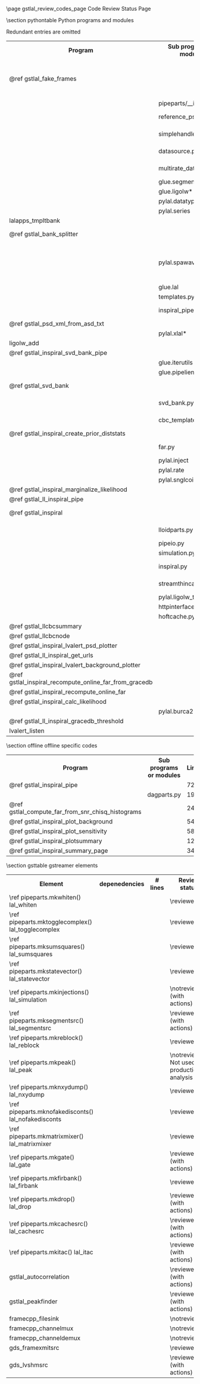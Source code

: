 \page gstlal_review_codes_page Code Review Status Page

\section pythontable Python programs and modules

Redundant entries are omitted

<table>
<tr><th> Program						</th><th> Sub programs or modules	</th><th> Lines	</th><th> Review status	</th><th> Stability </th></tr>
<tr><td> @ref gstlal_fake_frames				</td><td>				</td><td> 360	</td><td> \notreviewed: But not used for production analysis	</td><td> \stable </td></tr>
<tr><td>							</td><td> pipeparts/__init__.py		</td><td> 965	</td><td> \notreviewed	</td><td> \stable </td></tr>
<tr><td>							</td><td> reference_psd.py		</td><td> 648	</td><td> \reviewed with actions	</td><td> \stable </td></tr>
<tr><td>							</td><td> simplehandler.py		</td><td> 143	</td><td> \reviewed with actions	</td><td> \stable </td></tr>
<tr><td>							</td><td> datasource.py			</td><td> 749	</td><td> \reviewed with actions	</td><td> \stable </td></tr>
<tr><td>							</td><td> multirate_datasource.py	</td><td> 291	</td><td> \reviewed with actions	</td><td> \stable </td></tr>
<tr><td>							</td><td> glue.segments			</td><td> NA	</td><td> \reviewed	</td><td> \stable </td></tr>
<tr><td>							</td><td> glue.ligolw*			</td><td> NA	</td><td> \reviewed	</td><td> \stable </td></tr>
<tr><td>							</td><td> pylal.datatypes		</td><td> ?	</td><td> ?		</td><td> \stable </td></tr>
<tr><td>							</td><td> pylal.series			</td><td> ?	</td><td> ?		</td><td> \stable </td></tr>
<tr><td> lalapps_tmpltbank					</td><td>                               </td><td> NA	</td><td> \reviewed	</td><td> \stable </td></tr>
<tr><td> @ref gstlal_bank_splitter				</td><td>                               </td><td> 187	</td><td> \reviewed with actions	</td><td> \stable </td></tr>
<tr><td>							</td><td> pylal.spawaveform		</td><td> 1244	</td><td> \notreviewed: only gsl SVD used, rest switched to LAL swig </td><td> \stable </td></tr>
<tr><td>							</td><td> glue.lal			</td><td> NA	</td><td> \reviewed	</td><td> \stable </td></tr>
<tr><td>							</td><td> templates.py			</td><td> 299	</td><td> \reviewed	</td><td> \stable </td></tr>
<tr><td>							</td><td> inspiral_pipe.py		</td><td> 279	</td><td> \reviewed with actions	</td><td> \stable </td></tr>
<tr><td> @ref gstlal_psd_xml_from_asd_txt			</td><td>                               </td><td> 81	</td><td> \reviewed	</td><td> \stable </td></tr>
<tr><td>							</td><td> pylal.xlal*			</td><td> ?	</td><td> ?		</td><td> \stable </td></tr>
<tr><td> ligolw_add						</td><td>                               </td><td> NA	</td><td> \reviewed	</td><td> \stable </td></tr>
<tr><td> @ref gstlal_inspiral_svd_bank_pipe			</td><td>                               </td><td> 201	</td><td> \reviewed	</td><td> \stable </td></tr>
<tr><td>							</td><td> glue.iterutils                </td><td> NA	</td><td> \reviewed	</td><td> \stable </td></tr>
<tr><td>							</td><td> glue.pipeliene                </td><td> NA	</td><td> \reviewed	</td><td> \stable </td></tr>
<tr><td> @ref gstlal_svd_bank					</td><td>                               </td><td> 164	</td><td> \reviewed with actions	</td><td> \stable </td></tr>
<tr><td>							</td><td> svd_bank.py			</td><td> 363	</td><td> \reviewed with actions	</td><td> \stable </td></tr>
<tr><td>							</td><td> cbc_template_fir.py		</td><td> 443	</td><td> \reviewed with actions</td><td> \stable </td></tr>
<tr><td> @ref gstlal_inspiral_create_prior_diststats		</td><td>                               </td><td> 125	</td><td> \notreviewed	</td><td> \stable </td></tr>
<tr><td>							</td><td> far.py			</td><td> 1714	</td><td> \reviewed with actions	</td><td> \stable </td></tr>
<tr><td>							</td><td> pylal.inject			</td><td> NA	</td><td> \reviewed	</td><td> \stable </td></tr>
<tr><td>							</td><td> pylal.rate			</td><td> NA	</td><td> \reviewed	</td><td> \stable </td></tr>
<tr><td>							</td><td> pylal.snglcoinc		</td><td> ?	</td><td> ?		</td><td> \stable </td></tr>
<tr><td> @ref gstlal_inspiral_marginalize_likelihood		</td><td>                               </td><td> 167	</td><td> \reviewed	</td><td> \stable </td></tr>
<tr><td> @ref gstlal_ll_inspiral_pipe				</td><td>                               </td><td> -	</td><td> \notreviewed	</td><td> \moddev </td></tr>
<tr><td> @ref gstlal_inspiral					</td><td>                               </td><td> 707	</td><td> \reviewed with actions	</td><td> \stable </td></tr>
<tr><td>							</td><td> lloidparts.py			</td><td> 826	</td><td> \reviewed with actions	</td><td> \stable </td></tr>
<tr><td>							</td><td> pipeio.py			</td><td> 239	</td><td> \notreviewed	</td><td> \stable </td></tr>
<tr><td>							</td><td> simulation.py			</td><td> 72	</td><td> \reviewed	</td><td> \stable </td></tr>
<tr><td>							</td><td> inspiral.py			</td><td> 949	</td><td> \reviewed with actions	</td><td> \stable </td></tr>
<tr><td>							</td><td> streamthinca.py		</td><td> 387	</td><td> \reviewed with actions	</td><td> \stable </td></tr>
<tr><td>							</td><td> pylal.ligolw_thinca		</td><td> ?	</td><td> ?		</td><td> \stable </td></tr>
<tr><td>							</td><td> httpinterface.py		</td><td> 110	</td><td> \notreviewed	</td><td> \stable </td></tr>
<tr><td>							</td><td> hoftcache.py			</td><td> 110	</td><td> \notreviewed	</td><td> \stable </td></tr>
<tr><td> @ref gstlal_llcbcsummary				</td><td>                               </td><td> 450	</td><td> \notreviewed	</td><td> \stable </td></tr>
<tr><td> @ref gstlal_llcbcnode					</td><td>                               </td><td> 318	</td><td> \notreviewed	</td><td> \stable </td></tr>
<tr><td> @ref gstlal_inspiral_lvalert_psd_plotter		</td><td>                               </td><td> 240	</td><td> \notreviewed	</td><td> \stable </td></tr>
<tr><td> @ref gstlal_ll_inspiral_get_urls			</td><td>                               </td><td> 30	</td><td> \reviewed	</td><td> \stable </td></tr>
<tr><td> @ref gstlal_inspiral_lvalert_background_plotter	</td><td>                               </td><td> 177	</td><td> \notreviewed	</td><td> \stable </td></tr>
<tr><td> @ref gstlal_inspiral_recompute_online_far_from_gracedb	</td><td>                    </td><td> 18	</td><td> \notreviewed	</td><td> \hidev </td></tr>
<tr><td> @ref gstlal_inspiral_recompute_online_far		</td><td>                    		</td><td> 92	</td><td> \notreviewed	</td><td> \hidev </td></tr>
<tr><td> @ref gstlal_inspiral_calc_likelihood			</td><td>                    		</td><td> 409	</td><td> \notreviewed	</td><td> \stable </td></tr>
<tr><td>							</td><td> pylal.burca2			</td><td> ?	</td><td> ?		</td><td> \stable </td></tr>
<tr><td> @ref gstlal_ll_inspiral_gracedb_threshold		</td><td>                               </td><td> 106	</td><td> \notreviewed	</td><td> \stable </td></tr>
<tr><td> lvalert_listen						</td><td>                               </td><td> ?	</td><td> ?		</td><td> \stable </td></tr>
</table>

\section offline offline specific codes

<table>
<tr><th> Program						</th><th> Sub programs or modules       </th><th> Lines </th><th> Review status </th><th> Stability </th></tr>
<tr><td> @ref gstlal_inspiral_pipe				</td><td>                               </td><td> 729   </td><td> \notreviewed  </td><td> \stable </td></tr>
<tr><td>							</td><td> dagparts.py                   </td><td> 196   </td><td> \notreviewed  </td><td> \stable </td></tr>
<tr><td> @ref gstlal_compute_far_from_snr_chisq_histograms	</td><td>                         </td><td> 249   </td><td> \notreviewed  </td><td> \stable </td></tr>
<tr><td> @ref gstlal_inspiral_plot_background			</td><td>                               </td><td> 541   </td><td> \notreviewed  </td><td> \stable </td></tr>
<tr><td> @ref gstlal_inspiral_plot_sensitivity			</td><td>                               </td><td> 587   </td><td> \notreviewed  </td><td> \stable </td></tr>
<tr><td> @ref gstlal_inspiral_plotsummary			</td><td>                               </td><td> 1244  </td><td> \notreviewed  </td><td> \stable </td></tr>
<tr><td> @ref gstlal_inspiral_summary_page			</td><td>                               </td><td> 344   </td><td> \notreviewed  </td><td> \stable </td></tr>
</table>

\section gsttable gstreamer elements

<table>
<tr><th> Element					</th><th> depenedencies		</th><th> # lines </th><th> Review status	</th><th> Stability	</th></tr>
<tr><td> \ref pipeparts.mkwhiten() lal_whiten		</td><td>			</td><td> 	  </td><td> \reviewed		</td><td> \stable	</td></tr>
<tr><td> \ref pipeparts.mktogglecomplex() lal_togglecomplex</td><td>			</td><td> 	  </td><td> \reviewed		</td><td> \stable	</td></tr>
<tr><td> \ref pipeparts.mksumsquares() lal_sumsquares	</td><td>			</td><td> 	  </td><td> \reviewed		</td><td> \stable	</td></tr>
<tr><td> \ref pipeparts.mkstatevector() lal_statevector	</td><td>			</td><td> 	  </td><td> \reviewed 		</td><td> \stable	</td></tr>
<tr><td> \ref pipeparts.mkinjections() lal_simulation 	</td><td>			</td><td> 	  </td><td> \notreviewed (with actions)	</td><td> \stable	</td></tr>
<tr><td> \ref pipeparts.mksegmentsrc() lal_segmentsrc 	</td><td>			</td><td> 	  </td><td> \reviewed (with actions)</td><td> \stable	</td></tr>
<tr><td> \ref pipeparts.mkreblock() lal_reblock 	</td><td>			</td><td> 	  </td><td> \reviewed		</td><td> \stable	</td></tr>
<tr><td> \ref pipeparts.mkpeak() lal_peak		</td><td>			</td><td> 	  </td><td> \notreviewed: Not used for production analysis	</td><td> \stable	</td></tr>
<tr><td> \ref pipeparts.mknxydump() lal_nxydump		</td><td>			</td><td> 	  </td><td> \reviewed		</td><td> \stable	</td></tr>
<tr><td> \ref pipeparts.mknofakedisconts() lal_nofakedisconts</td><td>			</td><td> 	  </td><td> \reviewed		</td><td> \stable 	</td></tr>
<tr><td> \ref pipeparts.mkmatrixmixer() lal_matrixmixer	</td><td>			</td><td> 	  </td><td> \reviewed		</td><td> \stable	</td></tr>
<tr><td> \ref pipeparts.mkgate() lal_gate		</td><td>			</td><td> 	  </td><td> \reviewed (with actions)</td><td> \stable       </td></tr>
<tr><td> \ref pipeparts.mkfirbank() lal_firbank		</td><td>			</td><td> 	  </td><td> \reviewed		</td><td> \stable 	</td></tr>
<tr><td> \ref pipeparts.mkdrop() lal_drop		</td><td>			</td><td> 	  </td><td> \reviewed (with actions)</td><td> \stable 	</td></tr>
<tr><td> \ref pipeparts.mkcachesrc() lal_cachesrc	</td><td>			</td><td> 	  </td><td> \reviewed (with actions)</td><td> \stable 	</td></tr>
<tr><td> \ref pipeparts.mkitac() lal_itac		</td><td>			</td><td> 	  </td><td> \reviewed (with actions)</td><td> \stable	</td></tr>
<tr><td> gstlal_autocorrelation				</td><td>			</td><td> 	  </td><td> \reviewed (with actions)</td><td> \stable	</td></tr>
<tr><td> gstlal_peakfinder				</td><td>			</td><td> 	  </td><td> \reviewed (with actions)</td><td> \stable	</td></tr>
<tr><td> framecpp_filesink				</td><td>			</td><td> 	  </td><td> \notreviewed	</td><td> \stable 	</td></tr>
<tr><td> framecpp_channelmux				</td><td>			</td><td> 	  </td><td> \notreviewed	</td><td> \stable 	</td></tr>
<tr><td> framecpp_channeldemux				</td><td>			</td><td> 	  </td><td> \notreviewed	</td><td> \stable	</td></tr>
<tr><td> gds_framexmitsrc				</td><td>			</td><td> 	  </td><td> \reviewed		</td><td> \stable 	</td></tr>
<tr><td> gds_lvshmsrc					</td><td>			</td><td> 	  </td><td> \reviewed (with actions)</td><td> \stable 	</td></tr>
</table>

